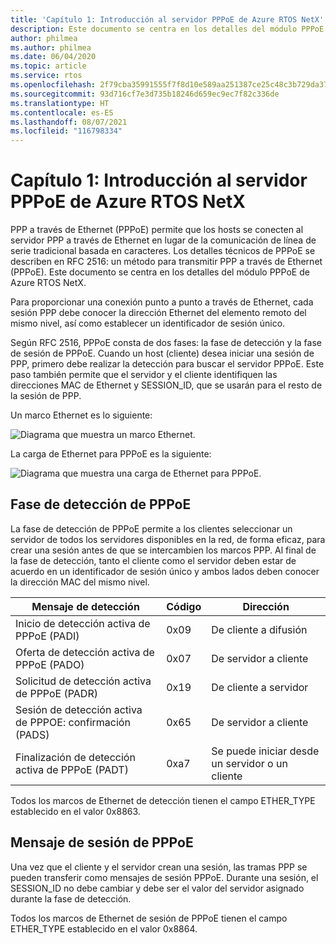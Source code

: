 ```yaml
---
title: 'Capítulo 1: Introducción al servidor PPPoE de Azure RTOS NetX'
description: Este documento se centra en los detalles del módulo PPPoE de Azure RTOS NetX.
author: philmea
ms.author: philmea
ms.date: 06/04/2020
ms.topic: article
ms.service: rtos
ms.openlocfilehash: 2f79cba35991555f7f8d10e589aa251387ce25c48c3b729da371b548f13321bd
ms.sourcegitcommit: 93d716cf7e3d735b18246d659ec9ec7f82c336de
ms.translationtype: HT
ms.contentlocale: es-ES
ms.lasthandoff: 08/07/2021
ms.locfileid: "116798334"
---
```

# <a name="chapter-1---introduction-to-azure-rtos-netx-pppoe-server"></a>Capítulo 1: Introducción al servidor PPPoE de Azure RTOS NetX

PPP a través de Ethernet (PPPoE) permite que los hosts se conecten al servidor PPP a través de Ethernet en lugar de la comunicación de línea de serie tradicional basada en caracteres. Los detalles técnicos de PPPoE se describen en RFC 2516: un método para transmitir PPP a través de Ethernet (PPPoE). Este documento se centra en los detalles del módulo PPPoE de Azure RTOS NetX.

Para proporcionar una conexión punto a punto a través de Ethernet, cada sesión PPP debe conocer la dirección Ethernet del elemento remoto del mismo nivel, así como establecer un identificador de sesión único.

Según RFC 2516, PPPoE consta de dos fases: la fase de detección y la fase de sesión de PPPoE. Cuando un host (cliente) desea iniciar una sesión de PPP, primero debe realizar la detección para buscar el servidor PPPoE. Este paso también permite que el servidor y el cliente identifiquen las direcciones MAC de Ethernet y SESSION_ID, que se usarán para el resto de la sesión de PPP.

Un marco Ethernet es lo siguiente:

![Diagrama que muestra un marco Ethernet.](media/netx-pppoe-server-01.png)

La carga de Ethernet para PPPoE es la siguiente:

![Diagrama que muestra una carga de Ethernet para PPPoE.](media/netx-pppoe-server-02.png)

## <a name="pppoe-discovery-stage"></a>Fase de detección de PPPoE

La fase de detección de PPPoE permite a los clientes seleccionar un servidor de todos los servidores disponibles en la red, de forma eficaz, para crear una sesión antes de que se intercambien los marcos PPP. Al final de la fase de detección, tanto el cliente como el servidor deben estar de acuerdo en un identificador de sesión único y ambos lados deben conocer la dirección MAC del mismo nivel.

| Mensaje de detección                                  | Código | Dirección                                     |
| -------------------------------------------------- | ---- | --------------------------------------------- |
| Inicio de detección activa de PPPoE (PADI)           | 0x09 | De cliente a difusión                      |
| Oferta de detección activa de PPPoE (PADO)                | 0x07 | De servidor a cliente                         |
| Solicitud de detección activa de PPPoE (PADR)              | 0x19 | De cliente a servidor                         |
| Sesión de detección activa de PPPOE: confirmación (PADS) | 0x65 | De servidor a cliente                         |
| Finalización de detección activa de PPPoE (PADT)            | 0xa7 | Se puede iniciar desde un servidor o un cliente |

Todos los marcos de Ethernet de detección tienen el campo ETHER_TYPE establecido en el valor 0x8863.

## <a name="pppoe-session-message"></a>Mensaje de sesión de PPPoE

Una vez que el cliente y el servidor crean una sesión, las tramas PPP se pueden transferir como mensajes de sesión PPPoE. Durante una sesión, el SESSION_ID no debe cambiar y debe ser el valor del servidor asignado durante la fase de detección.

Todos los marcos de Ethernet de sesión de PPPoE tienen el campo ETHER_TYPE establecido en el valor 0x8864.